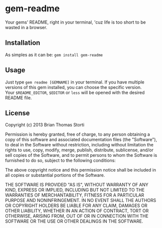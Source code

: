 # gem-readme

Your gems' README, right in your terminal, 'cuz life is too short to be wasted in a browser.

## Installation

As simples as it can be: `gem install gem-readme`

## Usage

Just type `gem readme [GEMNAME]` in your terminal. If you have multiple versions of this gem installed, you can choose the specific version.  
Your `$README_EDITOR`, `$EDITOR` or `less` will be opened with the desired README file.

## License

Copyright (c) 2013 Brian Thomas Storti

Permission is hereby granted, free of charge, to any person obtaining a copy of this software and associated documentation files (the "Software"), to deal in the Software without restriction, including without limitation the rights to use, copy, modify, merge, publish, distribute, sublicense, and/or sell copies of the Software, and to permit persons to whom the Software is furnished to do so, subject to the following conditions:

The above copyright notice and this permission notice shall be included in all copies or substantial portions of the Software.

THE SOFTWARE IS PROVIDED "AS IS", WITHOUT WARRANTY OF ANY KIND, EXPRESS OR IMPLIED, INCLUDING BUT NOT LIMITED TO THE WARRANTIES OF MERCHANTABILITY, FITNESS FOR A PARTICULAR PURPOSE AND NONINFRINGEMENT. IN NO EVENT SHALL THE AUTHORS OR COPYRIGHT HOLDERS BE LIABLE FOR ANY CLAIM, DAMAGES OR OTHER LIABILITY, WHETHER IN AN ACTION OF CONTRACT, TORT OR OTHERWISE, ARISING FROM, OUT OF OR IN CONNECTION WITH THE SOFTWARE OR THE USE OR OTHER DEALINGS IN THE SOFTWARE.
